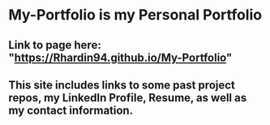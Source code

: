 # My-Portfolio is my Personal Portfolio
## Link to page here: "https://Rhardin94.github.io/My-Portfolio"
## This site includes links to some past project repos, my LinkedIn Profile, Resume, as well as my contact information.
